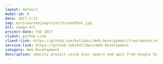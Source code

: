 ```yaml
---
layout: default
modal-id: 6
date: 2017-2-17
img: minicourseajaxprojectScreenShot.jpg
alt: image-alt
project-date: Feb 2017
client: github-Link
client-link: https://github.com/kolldavi/Web-Development/tree/master/minicourse-ajax-project
service-link: https://github.com/kolldavi/Web-Development
category: Web Development
description: udacity project using ajax jquery and apis from Google to display the background image, New York Times to display articlesa about location typed in and Wikipedia to display articles about that city it can be viewed <a href ="http://www.dkoller.com/Web-Development/minicourse-ajax-project/"> Here </a>
---
```

